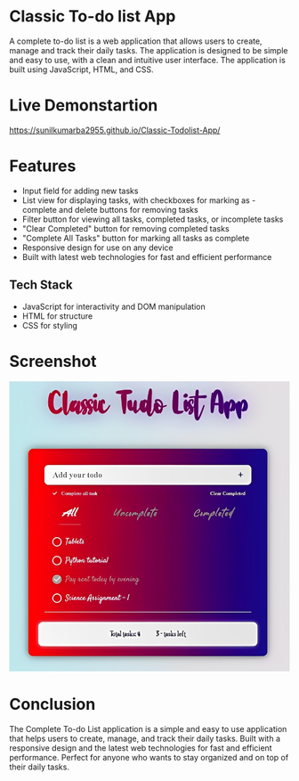 
# Classic To-do list App

A complete to-do list is a web application that allows users to create, manage and track their daily tasks. The application is designed to be simple and easy to use, with a clean and intuitive user interface. The application is built using JavaScript, HTML, and CSS.

# Live Demonstartion
<a href="https://sunilkumarba2955.github.io/Classic-Todolist-App/" target="_blank">https://sunilkumarba2955.github.io/Classic-Todolist-App/</a>

# Features
- Input field for adding new tasks
- List view for displaying tasks, with checkboxes for marking as - complete and delete buttons for removing tasks
- Filter button for viewing all tasks, completed tasks, or incomplete tasks
- "Clear Completed" button for removing completed tasks
- "Complete All Tasks" button for marking all tasks as complete
- Responsive design for use on any device
- Built with latest web technologies for fast and efficient performance

## Tech Stack

- JavaScript for interactivity and DOM manipulation
- HTML for structure
- CSS for styling

# Screenshot
![image alt text](https://raw.githubusercontent.com/SunilKumarba2955/Classic-Todolist-App/head/Photo.jpg)

# Conclusion

The Complete To-do List application is a simple and easy to use application that helps users to create, manage, and track their daily tasks. Built with a responsive design and the latest web technologies for fast and efficient performance. Perfect for anyone who wants to stay organized and on top of their daily tasks.
